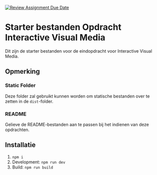 [![Review Assignment Due Date](https://classroom.github.com/assets/deadline-readme-button-24ddc0f5d75046c5622901739e7c5dd533143b0c8e959d652212380cedb1ea36.svg)](https://classroom.github.com/a/KHYWvbc1)
# Starter bestanden Opdracht Interactive Visual Media

Dit zijn de starter bestanden voor de eindopdracht voor Interactive Visual Media.

## Opmerking

### Static Folder

Deze folder zal gebruikt kunnen worden om statische bestanden over te zetten in de `dist`-folder.

### README

Gelieve de README-bestanden aan te passen bij het indienen van deze opdrachten.

## Installatie

1. `npm i`
2. Development: `npm run dev`
3. Build: `npm run build`